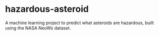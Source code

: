 # hazardous-asteroid
A machine learning project to predict what asteroids are hazardous, built using the NASA NeoWs dataset.
